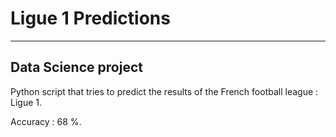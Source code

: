 # Ligue 1 Predictions 



----
Data Science project 
----

Python script that tries to predict the results of the French football league : Ligue 1. 

Accuracy : 68 %.
